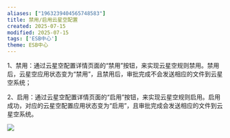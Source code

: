 ```yaml
---
aliases: ["1963239404565748583"]
title: 禁用/启用云星空配置
created: 2025-07-15
modified: 2025-07-15
tags: ['ESB中心']
theme: ESB中心
---
```


1、禁用：通过云星空配置详情页面的“禁用”按钮，来实现云星空规则禁用。禁用后，云星空应用状态变为“禁用”，且禁用后，审批完成不会发送相应的文件到云星空系统；

2、启用：通过云星空配置详情页面的“启用”按钮，来实现云星空规则启用。启用成功，对应的云星空配置应用状态变为“启用”，且审批完成会发送相应的文件到云星空系统。

![](7cf0f0c0142b2db7a4104e4a796b0065.jpg)